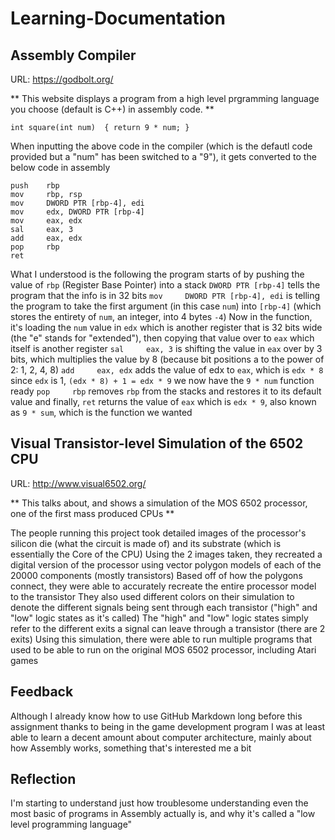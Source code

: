 # Learning-Documentation

## Assembly Compiler
URL: https://godbolt.org/

** This website displays a program from a high level prgramming language you choose (default is C++) in assembly code. **

`
int square(int num) 
{
    return 9 * num;
}
`

When inputting the above code in the compiler (which is the defautl code provided but a "num" has been switched to a "9"), it gets converted to the below code in assembly

```
push    rbp
mov     rbp, rsp
mov     DWORD PTR [rbp-4], edi
mov     edx, DWORD PTR [rbp-4]
mov     eax, edx
sal     eax, 3
add     eax, edx
pop     rbp
ret
```

What I understood is the following
the program starts of by pushing the value of `rbp` (Register Base Pointer) into a stack
`DWORD PTR [rbp-4]` tells the program that the info is in 32 bits
`mov     DWORD PTR [rbp-4], edi` is telling the program to take the first argument (in this case `num`) into `[rbp-4]` (which stores the entirety of `num`, an integer, into 4 bytes `-4`)
Now in the function, it's loading the `num` value in `edx` which is another register that is 32 bits wide (the "e" stands for "extended"), then copying that value over to `eax` which itself is another register
`sal     eax, 3` is shifting the value in `eax` over by 3 bits, which multiplies the value by 8 (because bit positions a to the power of 2: 1, 2, 4, 8)
`add     eax, edx` adds the value of edx to `eax`, which is `edx * 8`
since `edx` is 1, `(edx * 8) + 1 = edx * 9`
we now have the `9 * num` function ready
`pop     rbp` removes `rbp` from the stacks and restores it to its default value
and finally, `ret` returns the value of `eax` which is `edx * 9`, also known as `9 * sum`, which is the function we wanted



## Visual Transistor-level Simulation of the 6502 CPU
URL: http://www.visual6502.org/

** This talks about, and shows a simulation of the MOS 6502 processor, one of the first mass produced CPUs **

The people running this project took detailed images of the processor's silicon die (what the circuit is made of) and its substrate (which is essentially the Core of the CPU)
Using the 2 images taken, they recreated a digital version of the processor using vector polygon models of each of the 20000 components (mostly transistors)
Based off of how the polygons connect, they were able to accurately recreate the entire processor model to the transistor
They also used different colors on their simulation to denote the different signals being sent through each transistor ("high" and "low" logic states as it's called)
The "high" and "low" logic states simply refer to the different exits a signal can leave through a transistor (there are 2 exits)
Using this simulation, there were able to run multiple programs that used to be able to run on the original MOS 6502 processor, including Atari games



## Feedback
Although I already know how to use GitHub Markdown long before this assignment thanks to being in the game development program
I was at least able to learn a decent amount about computer architecture, mainly about how Assembly works, something that's interested me a bit

## Reflection
I'm starting to understand just how troublesome understanding even the most basic of programs in Assembly actually is, and why it's called a "low level programming language"
